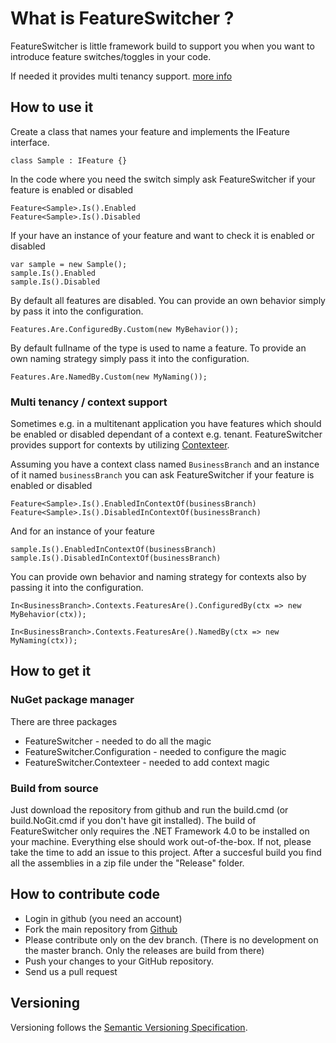 # What is FeatureSwitcher ?

FeatureSwitcher is little framework build to support you when you want to introduce feature switches/toggles in your code.

If needed it provides multi tenancy support. [more info](#Multi-tenancy--context-support)

## How to use it

Create a class that names your feature and implements the IFeature interface.

	class Sample : IFeature {}

In the code where you need the switch simply ask FeatureSwitcher if your feature is enabled or disabled

	Feature<Sample>.Is().Enabled
	Feature<Sample>.Is().Disabled

If your have an instance of your feature and want to check it is enabled or disabled

	var sample = new Sample();
	sample.Is().Enabled
	sample.Is().Disabled

By default all features are disabled. You can provide an own behavior simply by pass it into the configuration.

	Features.Are.ConfiguredBy.Custom(new MyBehavior());

By default fullname of the type is used to name a feature. To provide an own naming strategy simply pass it into the configuration.

	Features.Are.NamedBy.Custom(new MyNaming());

### Multi tenancy / context support

Sometimes e.g. in a multitenant application you have features which should be enabled or disabled dependant of a context e.g. tenant. FeatureSwitcher provides support for contexts by utilizing [Contexteer](https://github.com/mexx/Contexteer).

Assuming you have a context class named `BusinessBranch` and an instance of it named `businessBranch` you can ask FeatureSwitcher if your feature is enabled or disabled

	Feature<Sample>.Is().EnabledInContextOf(businessBranch)
	Feature<Sample>.Is().DisabledInContextOf(businessBranch)

And for an instance of your feature

	sample.Is().EnabledInContextOf(businessBranch)
	sample.Is().DisabledInContextOf(businessBranch)

You can provide own behavior and naming strategy for contexts also by passing it into the configuration.

	In<BusinessBranch>.Contexts.FeaturesAre().ConfiguredBy(ctx => new MyBehavior(ctx));

	In<BusinessBranch>.Contexts.FeaturesAre().NamedBy(ctx => new MyNaming(ctx));

## How to get it

### NuGet package manager

There are three packages
 
* FeatureSwitcher - needed to do all the magic
* FeatureSwitcher.Configuration - needed to configure the magic
* FeatureSwitcher.Contexteer - needed to add context magic

### Build from source

Just download the repository from github and run the build.cmd (or build.NoGit.cmd if you don't have git installed). The build of FeatureSwitcher only requires the .NET Framework 4.0 to be installed on your machine. Everything else should work out-of-the-box. If not, please take the time to add an issue to this project. After a succesful build you find all the assemblies in a zip file under the "Release" folder.

## How to contribute code

* Login in github (you need an account)
* Fork the main repository from [Github](https://github.com/mexx/FeatureSwitcher)
* Please contribute only on the dev branch. (There is no development on the master branch. Only the releases are build from there)
* Push your changes to your GitHub repository.
* Send us a pull request

## Versioning

Versioning follows the [Semantic Versioning Specification](http://semver.org/).